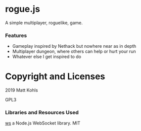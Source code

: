 rogue.js
========

A simple multiplayer, roguelike, game.

### Features
* Gameplay inspired by Nethack but nowhere near as in depth
* Multiplayer dungeon, where others can help or hurt your run
* Whatever else I get inspired to do

Copyright and Licenses
======================

2019 Matt Kohls

GPL3

### Libraries and Resources Used

[ws](https://github.com/websockets/ws) a Node.js WebSocket library. MIT